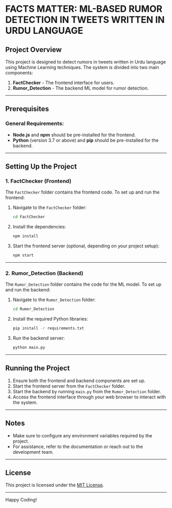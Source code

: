 # FACTS MATTER: ML-BASED RUMOR DETECTION IN TWEETS WRITTEN IN URDU LANGUAGE

## Project Overview
This project is designed to detect rumors in tweets written in Urdu language using Machine Learning techniques. The system is divided into two main components:

1. **FactChecker** - The frontend interface for users.
2. **Rumor_Detection** - The backend ML model for rumor detection.

---

## Prerequisites

### General Requirements:
- **Node.js** and **npm** should be pre-installed for the frontend.
- **Python** (version 3.7 or above) and **pip** should be pre-installed for the backend.

---

## Setting Up the Project

### 1. FactChecker (Frontend)

The `FactChecker` folder contains the frontend code. To set up and run the frontend:

1. Navigate to the `FactChecker` folder:
    ```bash
    cd FactChecker
    ```
2. Install the dependencies:
    ```bash
    npm install
    ```
3. Start the frontend server (optional, depending on your project setup):
    ```bash
    npm start
    ```

---

### 2. Rumor_Detection (Backend)

The `Rumor_Detection` folder contains the code for the ML model. To set up and run the backend:

1. Navigate to the `Rumor_Detection` folder:
    ```bash
    cd Rumor_Detection
    ```
2. Install the required Python libraries:
    ```bash
    pip install -r requirements.txt
    ```
3. Run the backend server:
    ```bash
    python main.py
    ```

---

## Running the Project

1. Ensure both the frontend and backend components are set up.
2. Start the frontend server from the `FactChecker` folder.
3. Start the backend by running `main.py` from the `Rumor_Detection` folder.
4. Access the frontend interface through your web browser to interact with the system.

---

## Notes
- Make sure to configure any environment variables required by the project.
- For assistance, refer to the documentation or reach out to the development team.

---

## License
This project is licensed under the [MIT License](LICENSE).

---

Happy Coding!

